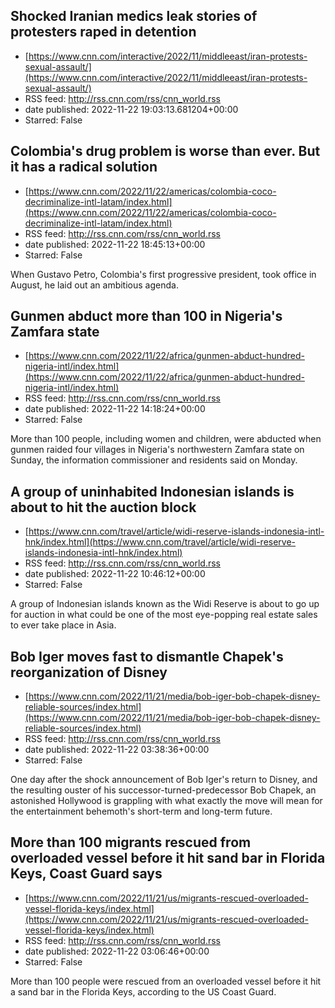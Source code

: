 ## Shocked Iranian medics leak stories of protesters raped in detention
 - [https://www.cnn.com/interactive/2022/11/middleeast/iran-protests-sexual-assault/](https://www.cnn.com/interactive/2022/11/middleeast/iran-protests-sexual-assault/)
 - RSS feed: http://rss.cnn.com/rss/cnn_world.rss
 - date published: 2022-11-22 19:03:13.681204+00:00
 - Starred: False



## Colombia's drug problem is worse than ever. But it has a radical solution
 - [https://www.cnn.com/2022/11/22/americas/colombia-coco-decriminalize-intl-latam/index.html](https://www.cnn.com/2022/11/22/americas/colombia-coco-decriminalize-intl-latam/index.html)
 - RSS feed: http://rss.cnn.com/rss/cnn_world.rss
 - date published: 2022-11-22 18:45:13+00:00
 - Starred: False

When Gustavo Petro, Colombia's first progressive president, took office in August, he laid out an ambitious agenda.

## Gunmen abduct more than 100 in Nigeria's Zamfara state
 - [https://www.cnn.com/2022/11/22/africa/gunmen-abduct-hundred-nigeria-intl/index.html](https://www.cnn.com/2022/11/22/africa/gunmen-abduct-hundred-nigeria-intl/index.html)
 - RSS feed: http://rss.cnn.com/rss/cnn_world.rss
 - date published: 2022-11-22 14:18:24+00:00
 - Starred: False

More than 100 people, including women and children, were abducted when gunmen raided four villages in Nigeria's northwestern Zamfara state on Sunday, the information commissioner and residents said on Monday.

## A group of uninhabited Indonesian islands is about to hit the auction block
 - [https://www.cnn.com/travel/article/widi-reserve-islands-indonesia-intl-hnk/index.html](https://www.cnn.com/travel/article/widi-reserve-islands-indonesia-intl-hnk/index.html)
 - RSS feed: http://rss.cnn.com/rss/cnn_world.rss
 - date published: 2022-11-22 10:46:12+00:00
 - Starred: False

A group of Indonesian islands known as the Widi Reserve is about to go up for auction in what could be one of the most eye-popping real estate sales to ever take place in Asia.

## Bob Iger moves fast to dismantle Chapek's reorganization of Disney
 - [https://www.cnn.com/2022/11/21/media/bob-iger-bob-chapek-disney-reliable-sources/index.html](https://www.cnn.com/2022/11/21/media/bob-iger-bob-chapek-disney-reliable-sources/index.html)
 - RSS feed: http://rss.cnn.com/rss/cnn_world.rss
 - date published: 2022-11-22 03:38:36+00:00
 - Starred: False

One day after the shock announcement of Bob Iger's return to Disney, and the resulting ouster of his successor-turned-predecessor Bob Chapek, an astonished Hollywood is grappling with what exactly the move will mean for the entertainment behemoth's short-term and long-term future.

## More than 100 migrants rescued from overloaded vessel before it hit sand bar in Florida Keys, Coast Guard says
 - [https://www.cnn.com/2022/11/21/us/migrants-rescued-overloaded-vessel-florida-keys/index.html](https://www.cnn.com/2022/11/21/us/migrants-rescued-overloaded-vessel-florida-keys/index.html)
 - RSS feed: http://rss.cnn.com/rss/cnn_world.rss
 - date published: 2022-11-22 03:06:46+00:00
 - Starred: False

More than 100 people were rescued from an overloaded vessel before it hit a sand bar in the Florida Keys, according to the US Coast Guard.
